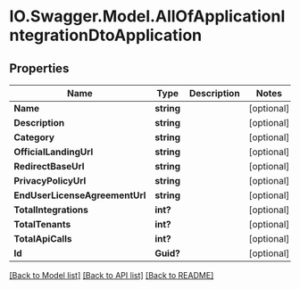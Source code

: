 # IO.Swagger.Model.AllOfApplicationIntegrationDtoApplication
## Properties

Name | Type | Description | Notes
------------ | ------------- | ------------- | -------------
**Name** | **string** |  | [optional] 
**Description** | **string** |  | [optional] 
**Category** | **string** |  | [optional] 
**OfficialLandingUrl** | **string** |  | [optional] 
**RedirectBaseUrl** | **string** |  | [optional] 
**PrivacyPolicyUrl** | **string** |  | [optional] 
**EndUserLicenseAgreementUrl** | **string** |  | [optional] 
**TotalIntegrations** | **int?** |  | [optional] 
**TotalTenants** | **int?** |  | [optional] 
**TotalApiCalls** | **int?** |  | [optional] 
**Id** | **Guid?** |  | [optional] 

[[Back to Model list]](../README.md#documentation-for-models) [[Back to API list]](../README.md#documentation-for-api-endpoints) [[Back to README]](../README.md)

